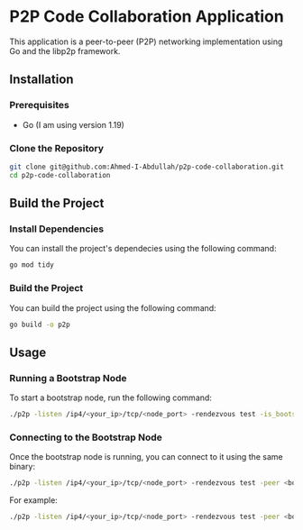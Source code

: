 # P2P Code Collaboration Application

This application is a peer-to-peer (P2P) networking implementation using Go and the libp2p framework.

## Installation

### Prerequisites

- Go (I am using version 1.19)

### Clone the Repository
```bash
git clone git@github.com:Ahmed-I-Abdullah/p2p-code-collaboration.git
cd p2p-code-collaboration
```

## Build the Project

### Install Dependencies

You can install the project's dependecies using the following command:

```bash
go mod tidy
```

### Build the Project
You can build the project using the following command:
```bash
go build -o p2p
```

## Usage
### Running a Bootstrap Node
To start a bootstrap node, run the following command:
```bash
./p2p -listen /ip4/<your_ip>/tcp/<node_port> -rendezvous test -is_bootstrap true
```

### Connecting to the Bootstrap Node
Once the bootstrap node is running, you can connect to it using the same binary:
```bash
./p2p -listen /ip4/<your_ip>/tcp/<node_port> -rendezvous test -peer <bootstrap_address>
```

For example:
```bash
./p2p -listen /ip4/<your_ip>/tcp/<node_port> -rendezvous test -peer <bootstrap_address>
```


